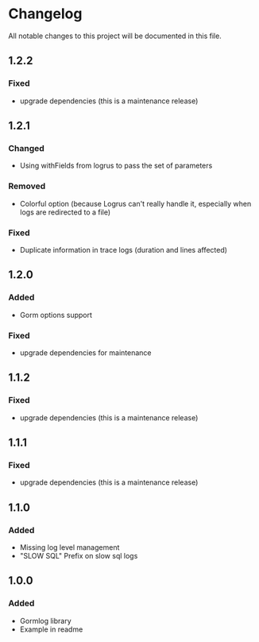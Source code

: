# Changelog

All notable changes to this project will be documented in this file.

## 1.2.2

### Fixed

- upgrade dependencies (this is a maintenance release)

## 1.2.1

### Changed

- Using withFields from logrus to pass the set of parameters

### Removed

- Colorful option (because Logrus can't really handle it, especially when logs are redirected to a file)

### Fixed

- Duplicate information in trace logs (duration and lines affected)

## 1.2.0

### Added

- Gorm options support

### Fixed

- upgrade dependencies for maintenance

## 1.1.2

### Fixed

- upgrade dependencies (this is a maintenance release)

## 1.1.1

### Fixed

- upgrade dependencies (this is a maintenance release)

## 1.1.0

### Added

- Missing log level management
- "SLOW SQL" Prefix on slow sql logs

## 1.0.0

### Added

- Gormlog library
- Example in readme
